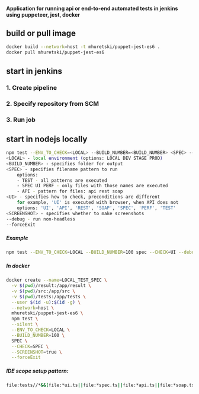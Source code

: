 #### Application for running api or end-to-end automated tests in jenkins using puppeteer, jest, docker

## build or pull image
```bash
docker build --network=host -t mhuretski/puppet-jest-es6 .
docker pull mhuretski/puppet-jest-es6
```
## start in jenkins
### 1. Create pipeline
### 2. Specify repository from SCM
### 3. Run job

## start in nodejs locally
```bash
npm test --ENV_TO_CHECK=<LOCAL> --BUILD_NUMBER=<BUILD_NUMBER> <SPEC> --CHECK=<UI> --SCREENSHOT=<SCREENSHOT> --debug
<LOCAL> - local environment (options: LOCAL DEV STAGE PROD)
<BUILD_NUMBER> - specifies folder for output
<SPEC> - specifies filename pattern to run 
    options: 
    - TEST - all patterns are executed
    - SPEC UI PERF - only files with those names are executed
    - API - pattern for files: api rest soap
<UI> - specifies how to check, preconditions are different
    for example, 'UI' is executed with browser, when API does not
    options: 'UI', 'API', 'REST', 'SOAP', 'SPEC', 'PERF', 'TEST'
<SCREENSHOT> - specifies whether to make screenshots
--debug - run non-headless
--forceExit
```
##### Example
```bash
npm test --ENV_TO_CHECK=LOCAL --BUILD_NUMBER=100 spec --CHECK=UI --debug --SCREENSHOT=true --forceExit
```

##### In docker
```bash
docker create --name=LOCAL_TEST_SPEC \
  -v $(pwd)/result:/app/result \
  -v $(pwd)/src:/app/src \
  -v $(pwd)/tests:/app/tests \
  --user $(id -u):$(id -g) \
  --network=host \
  mhuretski/puppet-jest-es6 \
  npm test \
  --silent \
  --ENV_TO_CHECK=LOCAL \
  --BUILD_NUMBER=100 \
  SPEC \
  --CHECK=SPEC \
  --SCREENSHOT=true \
  --forceExit
```

##### IDE scope setup pattern:
```bash 
file:tests//*&&(file:*ui.ts||file:*spec.ts||file:*api.ts||file:*soap.ts||file:*rest.ts||file:*perf.ts)
```
